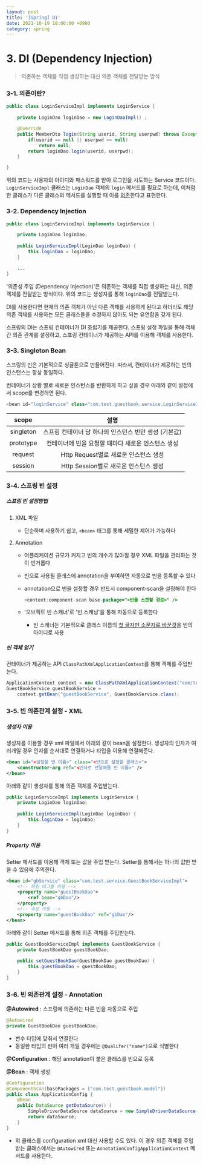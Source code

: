 ```yaml
---
layout: post
title: '[Spring] DI'
date: 2021-10-19 18:00:00 +0900
category: spring
---
```


# 3. DI (Dependency Injection)

> 의존하는 객체를 직접 생성하는 대신 의존 객체를 전달받는 방식



### 3-1. 의존이란?

```java
public class LoginServiceImpl implements LoginService {
    
	private LoginDao loginDao = new LoginDaoImpl() ;

	@Override
	public MemberDto login(String userid, String userpwd) throws Exception {
		if(userid == null || userpwd == null)
			return null;
		return loginDao.login(userid, userpwd);
	}

}
```

위의 코드는 사용자의 아이디와 패스워드를 받아 로그인을 시도하는 Service 코드이다. `LoginServiceImpl` 클래스는 `LoginDao` 객체의 `login` 메서드를 필요로 하는데, 이처럼 한 클래스가 다른 클래스의 메서드를 실행할 때 이를 <u>의존</u>한다고 표현한다.



### 3-2. Dependency Injection

```java
public class LoginServiceImpl implements LoginService {

	private LoginDao loginDao;
	
	public LoginServiceImpl(LoginDao loginDao) {
		this.loginDao = loginDao;
	}

    ...
}
```

'의존성 주입 (Dependency Injection)'은 의존하는 객체를 직접 생성하는 대신, 의존 객체를 전달받는 방식이다. 위의 코드는 생성자를 통해 `loginDao`를 전달받는다.

DI를 사용한다면 현재의 의존 객체가 아닌 다른 객체를 사용하게 된다고 하더라도 해당 의존 객체를 사용하는 모든 클래스들을 수정하지 않아도 되는 유연함을 갖게 된다.

스프링의 DI는 스프링 컨테이너가 DI 조립기를 제공한다. 스프링 설정 파일을 통해 객체 간 의존 관계를 설정하고, 스프링 컨테이너가 제공하는 API를 이용해 객체를 사용한다.



### 3-3. Singleton Bean

스프링의 빈은 기본적으로 싱글톤으로 만들어진다. 따라서, 컨테이너가 제공하는 빈의 인스턴스는 항상 동일하다.

컨테이너가 상황 별로 새로운 인스턴스를 반환하게 하고 싶을 경우 아래와 같이 설정에서 scope를 변경하면 된다.

```java
<bean id="loginService" class="com.test.guestbook.service.LoginServiceImpl" scope="prototype" />
```

|   scope   |                         설명                          |
| :-------: | :---------------------------------------------------: |
| singleton | 스프링 컨테이너 당 하나의 인스턴스 빈만 생성 (기본값) |
| prototype |  컨테이너에 빈을 요청할 때마다 새로운 인스턴스 생성   |
|  request  |         Http Request별로 새로운 인스턴스 생성         |
|  session  |         Http Session별로 새로운 인스턴스 생성         |



### 3-4. 스프링 빈 설정

##### 스프링 빈 설정방법

1. XML 파일
   - 단순하며 사용하기 쉽고, `<bean>` 태그를 통해 세밀한 제어가 가능하다

2. Annotation

   - 어플리케이션 규모가 커지고 빈의 개수가 많아질 경우 XML 파일을 관리하는 것이 번거롭다

   - 빈으로 사용될 클래스에 annotation을 부여하면 자동으로 빈을 등록할 수 있다

   - annotation으로 빈을 설정할 경우 반드시 component-scan을 설정해야 한다

     ```java
     <context:component-scan base-package="<빈을 스캔할 경로>" />
     ```

   - '오브젝트 빈 스캐너'로 '빈 스캐닝'을 통해 자동으로 등록한다

     - 빈 스캐너는 기본적으로 클래스 이름의 <u>첫 글자만 소문자로 바꾼것</u>을 빈의 아이디로 사용



##### 빈 객체 얻기

컨테이너가 제공하는 API `ClassPathXmlApplicationContext`를 통해 객체를 주입받는다.

```java
ApplicationContext context = new ClassPathXmlApplicationContext("com/test/guestbook/controller/applicationContext.xml");
GuestBookService guestBookService = 
    context.getBean("guestBookService", GuestBookService.class);
```







### 3-5. 빈 의존관계 설정 - XML

##### 생성자 이용

생성자를 이용할 경우 xml 파일에서 아래와 같이 bean을 설정한다. 생성자의 인자가 여러개일 경우 인자를 순서대로 연결하거나 타입을 이용해 연결해준다.

```xml
<bean id="<설정할 빈 이름>" class="<빈으로 설정할 클래스>">
	<constructor-arg ref="<인자로 전달해줄 빈 이름>" />
</bean>
```

아래와 같이 생성자를 통해 의존 객체를 주입받는다.

```java
public LoginServiceImpl implements LoginService {
    private LoginDao loginDao;
    
    public LoginServiceImpl(LoginDao loginDao) {
        this.loginDao = loginDao;
    }
}
```



##### Property 이용

Setter 메서드를 이용해 객체 또는 값을 주입 받는다. Setter를 통해서는 하나의 값만 받을 수 있음에 주의한다.

```xml
<bean id="gbService" class="com.test.service.GuestBookServiceImpl">
    <!-- 하위 태그를 이용 -->
    <property name="guestBookDao">
		<ref bean="gbDao"/>
	</property>
    <!-- 속성 이용 -->
	<property name="guestBookDao" ref="gbDao"/>
</bean>
```

아래와 같이 Setter 메서드를 통해 의존 객체를 주입받는다.

```java
public GuestBookServiceImpl implements GuestBookService {
    private GuestBookDao guestBookDao;
    
    public setGuestBookDao(GuestBookDao guestBookDao) {
        this.guestBookDao = guestBookDao;
    }
}
```



### 3-6. 빈 의존관계 설정 - Annotation

**@Autowired** : 스프링에 의존하는 다른 빈을 자동으로 주입

```java
@Autowired
private GuestBookDao guestBookDao;
```

- 변수 타입에 맞춰서 연결한다
- 동일한 타입의 빈이 여러 개일 경우에는 `@Qualifer("name")`으로 식별한다



**@Configuration** : 해당 annotation이 붙은 클래스를 빈으로 등록

**@Bean** : 객체 생성

```java
@Configuration
@ComponentScan(basePackages = {"com.test.guestbook.model"})
public class ApplicationConfig {
	@Bean
	public DataSource getDataSource() {
		SimpleDriverDataSource dataSource = new SimpleDriverDataSource();
		return dataSource;
	}
}
```

- 위 클래스를 configuration xml 대신 사용할 수도 있다. 이 경우 의존 객체를 주입 받는 클래스에서는 `@Autowired` 또는 `AnnotationConfigApplicationContext` 메서드를 사용한다.

